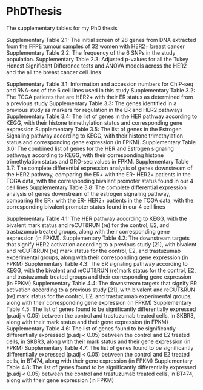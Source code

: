 # PhDThesis

The supplementary tables for my PhD thesis

Supplementary Table 2.1: The initial screen of 28 genes from DNA extracted from the FFPE tumour samples of 32 women with HER2+ breast cancer
Supplementary Table 2.2: The frequency of the 6 SNPs in the study population.
Supplementary Table 2.3: Adjusted p-values for all the Tukey Honest Significant Difference tests and ANOVA models across the HER2 and the all the breast cancer cell lines

Supplementary Table 3.1: Information and accession numbers for ChIP-seq and RNA-seq of the 6 cell lines used in this study
Supplementary Table 3.2: The TCGA patients that are HER2+ with their ER status as determined from a previous study
Supplementary Table 3.3: The genes identified in a previous study as markers for regulation in the ER and HER2 pathways
Supplementary Table 3.4: The list of genes in the HER pathway according to KEGG, with their histone trimethylation status and corresponding gene expression
Supplementary Table 3.5: The list of genes in the Estrogen Signaling pathway according to KEGG, with their histone trimethylation status and corresponding gene expression (in FPKM).
Supplementary Table 3.6: The combined list of genes for the HER and Estrogen signaling pathways according to KEGG, with their corresponding histone trimethylation status and GRO-seq values in FPKM.
Supplementary Table 3.7: The complete differential expression analysis of genes downstream of the HER2 pathway, comparing the ER+ with the ER- HER2+ patients in the TCGA data, with the corresponding bivalent promoter status found in our 4 cell lines
Supplementary Table 3.8: The complete differential expression analysis of genes downstream of the estrogen signaling pathway, comparing the ER+ with the ER- HER2+ patients in the TCGA data, with the corresponding bivalent promoter status found in our 4 cell lines

Supplementary Table 4.1: The HER pathway according to KEGG, with the bivalent mark status and reCUT&RUN (re) for the control, E2, and trastuzumab treated groups, along with their corresponding gene expression (in FPKM).
Supplementary Table 4.2: The downstream targets that signify HER2 activation according to a previous study [21], with bivalent and reCUT&RUN (re) mark status for the control, E2, and trastuzumab experimental groups, along with their corresponding gene expression (in FPKM)
Supplementary Table 4.3: The ER signaling pathway according to KEGG, with the bivalent and reCUT&RUN (re)mark status for the control, E2, and trastuzumab treated groups and their corresponding gene expression (in FPKM)
Supplementary Table 4.4: The downstream targets that signify ER activation according to a previous study [21], with bivalent and reCUT&RUN (re) mark status for the control, E2, and trastuzumab experimental groups, along with their corresponding gene expression (in FPKM)
Supplementary Table 4.5: The list of genes found to be significantly differentially expressed (p.adj < 0.05) between the control and trastuzumab treated cells, in SKBR3, along with their mark status and their gene expression (in FPKM) 
Supplementary Table 4.6: The list of genes found to be significantly differentially expressed (p.adj < 0.05) between the control and E2 treated cells, in SKBR3, along with their mark status and their gene expression (in FPKM)
Supplementary Table 4.7: The list of genes found to be significantly differentially expressed (p.adj < 0.05) between the control and E2 treated cells, in BT474, along with their gene expression (in FPKM)
Supplementary Table 4.8: The list of genes found to be significantly differentially expressed (p.adj < 0.05) between the control and trastuzumab treated cells, in BT474, along with their gene expression (in FPKM)

